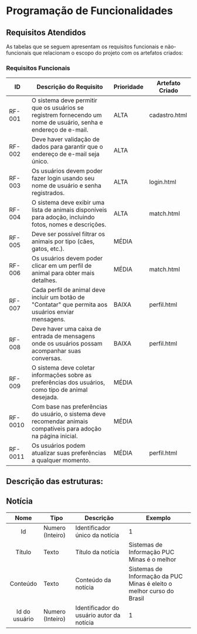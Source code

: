 # Programação de Funcionalidades


## Requisitos Atendidos

As tabelas que se seguem apresentam os requisitos funcionais e não-funcionais que relacionam o escopo do projeto com os artefatos criados:

### Requisitos Funcionais

|ID    | Descrição do Requisito | Prioridade | Artefato Criado |
|------|------------------------|------------|-----------------|
|RF-001| O sistema deve permitir que os usuários se registrem fornecendo um nome de usuário, senha e endereço de e-mail. | ALTA | cadastro.html |
|RF-002| Deve haver validação de dados para garantir que o endereço de e-mail seja único.  | ALTA | |
|RF-003| Os usuários devem poder fazer login usando seu nome de usuário e senha registrados. |ALTA| login.html |
|RF-004| O sistema deve exibir uma lista de animais disponíveis para adoção, incluindo fotos, nomes e descrições. |ALTA| match.html |
|RF-005| Deve ser possível filtrar os animais por tipo (cães, gatos, etc.). |MÉDIA||
|RF-006| Os usuários devem poder clicar em um perfil de animal para obter mais detalhes. |MÉDIA| match.html |
|RF-007| Cada perfil de animal deve incluir um botão de "Contatar" que permita aos usuários enviar mensagens. |BAIXA| perfil.html|
|RF-008| Deve haver uma caixa de entrada de mensagens onde os usuários possam acompanhar suas conversas. |BAIXA|perfil.html|
|RF-009| O sistema deve coletar informações sobre as preferências dos usuários, como tipo de animal desejada. | MÉDIA ||
|RF-0010| Com base nas preferências do usuário, o sistema deve recomendar animais compatíveis para adoção na página inicial. | MÉDIA ||
|RF-0011| Os usuários podem atualizar suas preferências a qualquer momento. | MÉDIA | perfil.html |

## Descrição das estruturas:

## Notícia
|  **Nome**      | **Tipo**          | **Descrição**                             | **Exemplo**                                    |
|:--------------:|-------------------|-------------------------------------------|------------------------------------------------|
| Id             | Numero (Inteiro)  | Identificador único da notícia            | 1                                              |
| Título         | Texto             | Título da notícia                         | Sistemas de Informação PUC Minas é o melhor                                   |
| Conteúdo       | Texto             | Conteúdo da notícia                       | Sistemas de Informação da PUC Minas é eleito o melhor curso do Brasil                            |
| Id do usuário  | Numero (Inteiro)  | Identificador do usuário autor da notícia | 1                                              |


